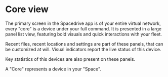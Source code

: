
# Core view
The primary screen in the Spacedrive app is of your entire virtual network, every "core" is a device under your full command. It is presented in a large panel list view, featuring bold visuals and quick interactions with your fleet. 

Recent files, recent locations and settings are part of these panels, that can be customized at will.
Visual indicators report the live status of this device. 

Key statistics of this devices are also present on these panels. 

A "Core" represents a device in your "Space".